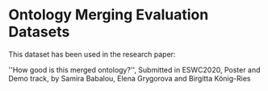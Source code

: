 # Ontology Merging Evaluation Datasets

This dataset has been used in the research paper:

''How good is this merged ontology?'', Submitted in ESWC2020, Poster and Demo track, by Samira Babalou, Elena Grygorova and Birgitta König-Ries

